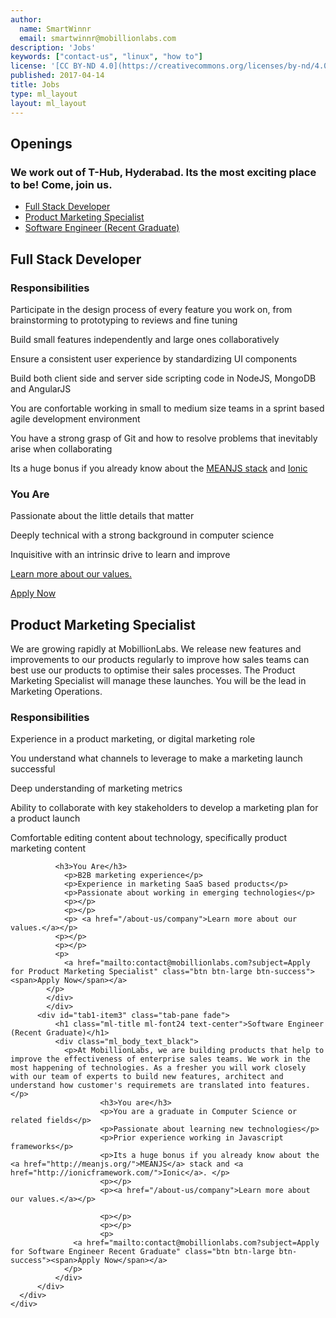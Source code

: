 ```yaml
---
author:
  name: SmartWinnr
  email: smartwinnr@mobillionlabs.com
description: 'Jobs'
keywords: ["contact-us", "linux", "how to"]
license: '[CC BY-ND 4.0](https://creativecommons.org/licenses/by-nd/4.0)'
published: 2017-04-14
title: Jobs
type: ml_layout
layout: ml_layout
---
```


<section>
  <div class="ml-resource">
    <div class="row text-center ml-container">
      <h1 class="ml_body_text_white">Openings</h1>
      <h3 class="ml_body_text_white">We work out of T-Hub, Hyderabad. Its the most exciting place to be! Come, join us.</h3>
    </div>
  </div>
  <div class="ml-background-white">
    <div class="padding50" id="jobs">
      <ul class="nav nav-tabs" id="tab1"><li class="active"><a data-toggle="tab" href="#tab1-item1" aria-expanded="true">Full Stack Developer</a></li>
          <li class=""><a data-toggle="tab" href="#tab1-item2" aria-expanded="false">Product Marketing Specialist</a></li>
          <li class=""><a data-toggle="tab" href="#tab1-item3" aria-expanded="false">Software Engineer (Recent Graduate)</a></li>
      </ul><div class="tab-content">
          <div id="tab1-item1" class="tab-pane fade active in">
            <h1 class="ml-title ml-font24 text-center">Full Stack Developer</h1>
            <div class="ml_body_text_black">
              <h3>Responsibilities</h3>
                <p>Participate in the design process of every feature you work on, from brainstorming to prototyping to reviews and fine tuning</p>
                <p>Build small features independently and large ones collaboratively</p>
                <p>Ensure a consistent user experience by standardizing UI components</p>
                <p>Build both client side and server side scripting code in NodeJS, MongoDB and AngularJS</p>
                <p>You are confortable working in small to medium size teams in a sprint based agile development environment</p>
                <p>You have a strong grasp of Git and how to resolve problems that inevitably arise when collaborating</p>
                <p>Its a huge bonus if you already know about the <a href="http://meanjs.org/">MEANJS stack</a> and <a href="http://ionicframework.com/">Ionic</a></p>
              <h3>You Are</h3>
                <p>Passionate about the little details that matter</p>
                <p>Deeply technical with a strong background in computer science</p>
                <p>Inquisitive with an intrinsic drive to learn and improve</p>
                <a href="/about-us/company">Learn more about our values.</a>
                <p></p><p></p>
                <p>
                  <a href="mailto:contact@mobillionlabs.com?subject=Apply for Full Stack Developer" class="btn btn-large btn-success"><span>Apply Now</span></a>
                </p>
            </div>
          </div>
          <div id="tab1-item2" class="tab-pane fade">
            <h1 class="ml-title ml-font24 text-center">Product Marketing Specialist</h1>
            <div class="ml_body_text_black">
              <p>We are growing rapidly at MobillionLabs. We release new features and improvements to our products regularly to improve how sales teams can best use our products to optimise their sales processes. The Product Marketing Specialist will manage these launches. You will be the lead in Marketing Operations. </p>
              <h3>Responsibilities</h3>
                <p>Experience in a product marketing, or digital marketing role</p>
                <p>You understand what channels to leverage to make a marketing launch successful</p>
      					<p>Deep understanding of marketing metrics</p>
      					<p>Ability to collaborate with key stakeholders to develop a marketing plan for a product launch</p>
      					<p>Comfortable editing content about technology, specifically product marketing content</p>

              <h3>You Are</h3>
                <p>B2B marketing experience</p>
                <p>Experience in marketing SaaS based products</p>
                <p>Passionate about working in emerging technologies</p>
                <p></p>
                <p></p>
                <p> <a href="/about-us/company">Learn more about our values.</a></p>
              <p></p>
              <p></p>
              <p>
                <a href="mailto:contact@mobillionlabs.com?subject=Apply for Product Marketing Specialist" class="btn btn-large btn-success"><span>Apply Now</span></a>
            </p>
            </div>
            </div>
          <div id="tab1-item3" class="tab-pane fade">
              <h1 class="ml-title ml-font24 text-center">Software Engineer (Recent Graduate)</h1>
              <div class="ml_body_text_black">
                <p>At MobillionLabs, we are building products that help to improve the effectiveness of enterprise sales teams. We work in the most happening of technologies. As a fresher you will work closely with our team of experts to build new features, architect and understand how customer's requiremets are translated into features. </p>
      					<h3>You are</h3>
      					<p>You are a graduate in Computer Science or related fields</p>
                  		<p>Passionate about learning new technologies</p>
                  		<p>Prior experience working in Javascript frameworks</p>
      					<p>Its a huge bonus if you already know about the <a href="http://meanjs.org/">MEANJS</a> stack and <a href="http://ionicframework.com/">Ionic</a>. </p>
      					<p></p>
      					<p><a href="/about-us/company">Learn more about our values.</a></p>

      					<p></p>
      					<p></p>
      					<p>
                  <a href="mailto:contact@mobillionlabs.com?subject=Apply for Software Engineer Recent Graduate" class="btn btn-large btn-success"><span>Apply Now</span></a>
                </p>
              </div>
          </div>
      </div>
    </div>
  </div>
</section>
